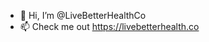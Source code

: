 - 👋 Hi, I’m @LiveBetterHealthCo
- 📫 Check me out https://livebetterhealth.co

<!---
LiveBetterHealthCo/LiveBetterHealthCo is a ✨ special ✨ repository because its `README.md` (this file) appears on your GitHub profile.
You can click the Preview link to take a look at your changes.
--->
